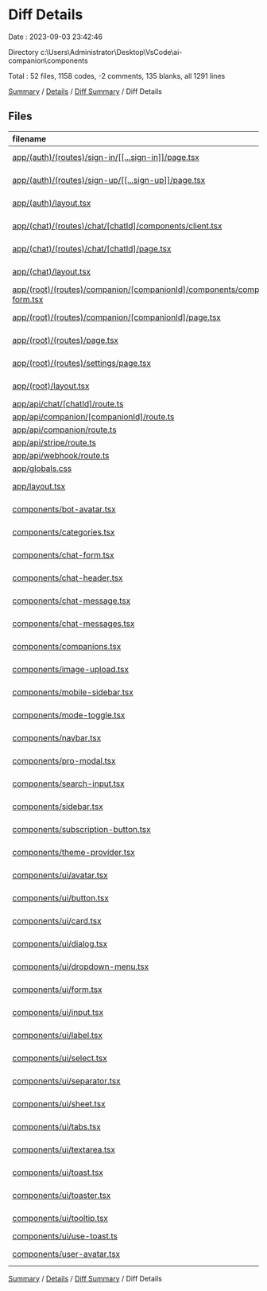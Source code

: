 # Diff Details

Date : 2023-09-03 23:42:46

Directory c:\\Users\\Administrator\\Desktop\\VsCode\\ai-companion\\components

Total : 52 files,  1158 codes, -2 comments, 135 blanks, all 1291 lines

[Summary](results.md) / [Details](details.md) / [Diff Summary](diff.md) / Diff Details

## Files
| filename | language | code | comment | blank | total |
| :--- | :--- | ---: | ---: | ---: | ---: |
| [app/(auth)/(routes)/sign-in/[[...sign-in]]/page.tsx](/app/(auth)/(routes)/sign-in/%5B%5B...sign-in%5D%5D/page.tsx) | TypeScript JSX | -7 | 0 | -3 | -10 |
| [app/(auth)/(routes)/sign-up/[[...sign-up]]/page.tsx](/app/(auth)/(routes)/sign-up/%5B%5B...sign-up%5D%5D/page.tsx) | TypeScript JSX | -7 | 0 | -3 | -10 |
| [app/(auth)/layout.tsx](/app/(auth)/layout.tsx) | TypeScript JSX | -12 | 0 | -1 | -13 |
| [app/(chat)/(routes)/chat/[chatId]/components/client.tsx](/app/(chat)/(routes)/chat/%5BchatId%5D/components/client.tsx) | TypeScript JSX | -65 | 0 | -12 | -77 |
| [app/(chat)/(routes)/chat/[chatId]/page.tsx](/app/(chat)/(routes)/chat/%5BchatId%5D/page.tsx) | TypeScript JSX | -44 | 0 | -11 | -55 |
| [app/(chat)/layout.tsx](/app/(chat)/layout.tsx) | TypeScript JSX | -12 | 0 | -2 | -14 |
| [app/(root)/(routes)/companion/[companionId]/components/companion-form.tsx](/app/(root)/(routes)/companion/%5BcompanionId%5D/components/companion-form.tsx) | TypeScript JSX | -228 | 0 | -14 | -242 |
| [app/(root)/(routes)/companion/[companionId]/page.tsx](/app/(root)/(routes)/companion/%5BcompanionId%5D/page.tsx) | TypeScript JSX | -33 | 0 | -12 | -45 |
| [app/(root)/(routes)/page.tsx](/app/(root)/(routes)/page.tsx) | TypeScript JSX | -41 | 0 | -6 | -47 |
| [app/(root)/(routes)/settings/page.tsx](/app/(root)/(routes)/settings/page.tsx) | TypeScript JSX | -15 | 0 | -4 | -19 |
| [app/(root)/layout.tsx](/app/(root)/layout.tsx) | TypeScript JSX | -22 | 0 | -3 | -25 |
| [app/api/chat/[chatId]/route.ts](/app/api/chat/%5BchatId%5D/route.ts) | TypeScript | -117 | -5 | -28 | -150 |
| [app/api/companion/[companionId]/route.ts](/app/api/companion/%5BcompanionId%5D/route.ts) | TypeScript | -68 | 0 | -14 | -82 |
| [app/api/companion/route.ts](/app/api/companion/route.ts) | TypeScript | -37 | 0 | -9 | -46 |
| [app/api/stripe/route.ts](/app/api/stripe/route.ts) | TypeScript | -58 | 0 | -10 | -68 |
| [app/api/webhook/route.ts](/app/api/webhook/route.ts) | TypeScript | -56 | 0 | -12 | -68 |
| [app/globals.css](/app/globals.css) | CSS | -61 | 0 | -23 | -84 |
| [app/layout.tsx](/app/layout.tsx) | TypeScript JSX | -32 | 0 | -6 | -38 |
| [components/bot-avatar.tsx](/components/bot-avatar.tsx) | TypeScript JSX | 13 | 0 | 3 | 16 |
| [components/categories.tsx](/components/categories.tsx) | TypeScript JSX | 74 | 0 | 9 | 83 |
| [components/chat-form.tsx](/components/chat-form.tsx) | TypeScript JSX | 33 | 0 | 4 | 37 |
| [components/chat-header.tsx](/components/chat-header.tsx) | TypeScript JSX | 86 | 0 | 7 | 93 |
| [components/chat-message.tsx](/components/chat-message.tsx) | TypeScript JSX | 59 | 0 | 8 | 67 |
| [components/chat-messages.tsx](/components/chat-messages.tsx) | TypeScript JSX | 54 | 0 | 10 | 64 |
| [components/companions.tsx](/components/companions.tsx) | TypeScript JSX | 64 | 0 | 4 | 68 |
| [components/image-upload.tsx](/components/image-upload.tsx) | TypeScript JSX | 55 | 0 | 9 | 64 |
| [components/mobile-sidebar.tsx](/components/mobile-sidebar.tsx) | TypeScript JSX | 19 | 0 | 3 | 22 |
| [components/mode-toggle.tsx](/components/mode-toggle.tsx) | TypeScript JSX | 36 | 0 | 5 | 41 |
| [components/navbar.tsx](/components/navbar.tsx) | TypeScript JSX | 41 | 0 | 6 | 47 |
| [components/pro-modal.tsx](/components/pro-modal.tsx) | TypeScript JSX | 66 | 0 | 10 | 76 |
| [components/search-input.tsx](/components/search-input.tsx) | TypeScript JSX | 40 | 0 | 12 | 52 |
| [components/sidebar.tsx](/components/sidebar.tsx) | TypeScript JSX | 64 | 0 | 9 | 73 |
| [components/subscription-button.tsx](/components/subscription-button.tsx) | TypeScript JSX | 36 | 0 | 8 | 44 |
| [components/theme-provider.tsx](/components/theme-provider.tsx) | TypeScript JSX | 6 | 0 | 3 | 9 |
| [components/ui/avatar.tsx](/components/ui/avatar.tsx) | TypeScript JSX | 44 | 0 | 7 | 51 |
| [components/ui/button.tsx](/components/ui/button.tsx) | TypeScript JSX | 52 | 0 | 6 | 58 |
| [components/ui/card.tsx](/components/ui/card.tsx) | TypeScript JSX | 71 | 0 | 9 | 80 |
| [components/ui/dialog.tsx](/components/ui/dialog.tsx) | TypeScript JSX | 111 | 0 | 13 | 124 |
| [components/ui/dropdown-menu.tsx](/components/ui/dropdown-menu.tsx) | TypeScript JSX | 182 | 0 | 19 | 201 |
| [components/ui/form.tsx](/components/ui/form.tsx) | TypeScript JSX | 152 | 0 | 25 | 177 |
| [components/ui/input.tsx](/components/ui/input.tsx) | TypeScript JSX | 21 | 0 | 5 | 26 |
| [components/ui/label.tsx](/components/ui/label.tsx) | TypeScript JSX | 21 | 0 | 6 | 27 |
| [components/ui/select.tsx](/components/ui/select.tsx) | TypeScript JSX | 109 | 0 | 13 | 122 |
| [components/ui/separator.tsx](/components/ui/separator.tsx) | TypeScript JSX | 27 | 0 | 5 | 32 |
| [components/ui/sheet.tsx](/components/ui/sheet.tsx) | TypeScript JSX | 129 | 0 | 16 | 145 |
| [components/ui/tabs.tsx](/components/ui/tabs.tsx) | TypeScript JSX | 48 | 0 | 8 | 56 |
| [components/ui/textarea.tsx](/components/ui/textarea.tsx) | TypeScript JSX | 20 | 0 | 5 | 25 |
| [components/ui/toast.tsx](/components/ui/toast.tsx) | TypeScript JSX | 115 | 0 | 13 | 128 |
| [components/ui/toaster.tsx](/components/ui/toaster.tsx) | TypeScript JSX | 32 | 0 | 4 | 36 |
| [components/ui/tooltip.tsx](/components/ui/tooltip.tsx) | TypeScript JSX | 23 | 0 | 8 | 31 |
| [components/ui/use-toast.ts](/components/ui/use-toast.ts) | TypeScript | 159 | 3 | 31 | 193 |
| [components/user-avatar.tsx](/components/user-avatar.tsx) | TypeScript JSX | 11 | 0 | 5 | 16 |

[Summary](results.md) / [Details](details.md) / [Diff Summary](diff.md) / Diff Details